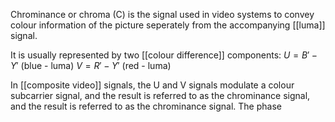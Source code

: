 Chrominance or chroma (C) is the signal used in video systems to convey colour information of the picture seperately from the accompanying [[luma]] signal.

It is usually represented by two [[colour difference]] components:
$U=B'-Y'$ (blue - luma)
$V=R'-Y'$ (red - luma)

In [[composite video]] signals, the U and V signals modulate a colour subcarrier signal, and the result is referred to as the chrominance signal, and the result is referred to as the chrominance signal. The phase 